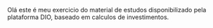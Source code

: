 Olá este é meu exercicio do material de estudos disponibilizado pela plataforma DIO, baseado em calculos de investimentos.
